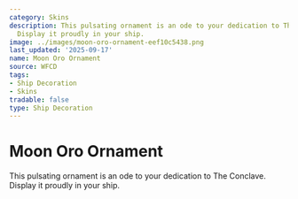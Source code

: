 ```yaml
---
category: Skins
description: This pulsating ornament is an ode to your dedication to The Conclave.
  Display it proudly in your ship.
image: ../images/moon-oro-ornament-eef10c5438.png
last_updated: '2025-09-17'
name: Moon Oro Ornament
source: WFCD
tags:
- Ship Decoration
- Skins
tradable: false
type: Ship Decoration
---
```


# Moon Oro Ornament

This pulsating ornament is an ode to your dedication to The Conclave. Display it proudly in your ship.

